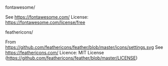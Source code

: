 fontawesome/

  See https://fontawesome.com/
  License: https://fontawesome.com/license/free

feathericons/

  From https://github.com/feathericons/feather/blob/master/icons/settings.svg
  See https://feathericons.com/
  Licence: MIT License (https://github.com/feathericons/feather/blob/master/LICENSE)
